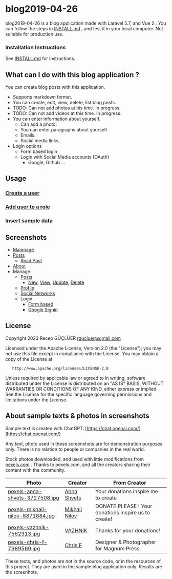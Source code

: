 # blog2019-04-26
blog2019-04-26 is a blog application made with Laravel 5.7, and Vue 2 . You can follow the steps in [INSTALL.md](INSTALL.md) , and test it in your local computer. Not suitable for production use.


### Installation Instructions

See [INSTALL.md](INSTALL.md) for instructions.


## What can I do with this blog application ?
You can create blog posts with this application. 
  - Supports markdown format.
  - You can create, edit, view, delete, list blog posts.
  - TODO: Can not add photos at his time. In progress.
  - TODO: Can not add videos at this time. In progress.
  - You can enter information about yourself.
    - Can add a photo.
    - You can enter paragraphs about yourself.
    - Emails.
    - Social media links.
  - Login options
    - Form based login
    - Login with Social Media accounts (OAuth)
      - Google, Github ...

## Usage

### [Create a user](docs/create_user.md)

### [Add user to a role](docs/add_role.md)

### [Insert sample data](docs/insert_sample.md)

## Screenshots

- [Mainpage](docs/images/mainpage.md)
- [Posts](docs/images/posts.md)
  - [Read Post](docs/images/post_view.md)
- [About](docs/images/about.md)
- Manage
    - [Posts](docs/images/manage_posts.md)
      - [New](docs/images/manage_posts_new.md), [View](docs/images/manage_posts_view.md), [Update](docs/images/manage_posts_update.md), [Delete](docs/images/manage_posts_delete.md)
  - [Profile](docs/images/manage_profile.md)
  - [Social Networks](docs/images/manage_social_networks.md)
  - Login
    - [Form based](docs/images/form_login.md)
    - [Google Signin](docs/images/google_signin.md)
    

## License

Copyright 2023 Recep GÜÇLÜER <rgucluer@gmail.com>

 Licensed under the Apache License, Version 2.0 (the "License");
   you may not use this file except in compliance with the License.
   You may obtain a copy of the License at

       http://www.apache.org/licenses/LICENSE-2.0

   Unless required by applicable law or agreed to in writing, software
   distributed under the License is distributed on an "AS IS" BASIS,
   WITHOUT WARRANTIES OR CONDITIONS OF ANY KIND, either express or implied.
   See the License for the specific language governing permissions and
   limitations under the License.

## About sample texts & photos in screenshots
Sample text is created with ChatGPT: [https://chat.openai.com/](https://chat.openai.com/)

Any text, photo used in these screenshots are for demonstration purposes only. There is no relation to people or companies in the real world.

Stock photos downloaded, and used with little modifications from [pexels.com](pexels.com) . Thanks to pexels.com, and all the creators sharing their content with the community.

| Photo | Creator | From Creator |
| ----- | ------- | ------------ |
| [pexels-anna-shvets-3727508.jpg](https://www.pexels.com/photo/woman-in-white-dress-shirt-wearing-eyeglasses-3727508/) | [Anna Shvets](https://www.pexels.com/@shvetsa/) | Your donations inspire me to create |
| [pexels-mikhail-nilov-8871884.jpg](https://www.pexels.com/photo/woman-in-black-dress-shirt-hand-on-her-pocket-8871884/) | [Mikhail Nilov](https://www.pexels.com/@mikhail-nilov/) | DONATE PLEASE ! Your donations inspire us to create!  |
| [pexels-vazhnik-7562313.jpg](https://www.pexels.com/photo/man-wearing-eyeglasses-on-white-background-7562313/) | [VAZHNIK](https://www.pexels.com/@vazhnik/) | Thanks for your donations! |
| [pexels-chris-f-7989569.jpg](https://www.pexels.com/photo/man-in-green-cap-sitting-near-concrete-wall-7989569/) | [Chris F](https://www.pexels.com/@chris-f-38966/) | Designer & Photographer for Magnum Press |

These texts, and photos are not in the source code, or in the resources of this project. They are used in the sample blog application only. Results are the screenhots.

